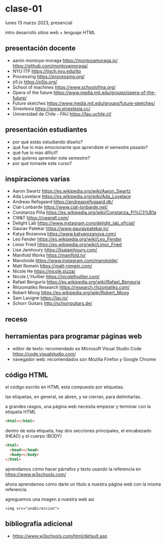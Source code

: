 # clase-01

lunes 13 marzo 2023, presencial

intro desarrollo sitios web + lenguaje HTML

## presentación docente

- aarón montoya-moraga https://montoyamoraga.io/ https://github.com/montoyamoraga/
- NYU ITP https://tisch.nyu.edu/itp
- Processing https://processing.org/
- p5.js https://p5js.org/
- School of machines https://www.schoolofma.org/
- Opera of the future https://www.media.mit.edu/groups/opera-of-the-future/
- Future sketches https://www.media.mit.edu/groups/future-sketches/
- Sinestesia https://www.sinestesia.cc/
- Universidad de Chile - FAU https://fau.uchile.cl/

## presentación estudiantes

- por qué estás estudiando diseño?
- qué fue lo más emocionante que aprendiste el semestre pasado?
- qué fue lo más difícil?
- qué quieres aprender este semestre?
- por qué tomaste este curso?

## inspiraciones varias

- Aaron Swartz https://es.wikipedia.org/wiki/Aaron_Swartz
- Ada Lovelace https://es.wikipedia.org/wiki/Ada_Lovelace
- Andreas Refsgaard https://andreasrefsgaard.dk/
- Ciat-Lonbarde https://www.ciat-lonbarde.net/
- Constanza Piña https://es.wikipedia.org/wiki/Constanza_Pi%C3%B1a
- CW&T https://cwandt.com/
- Delight Lab https://www.instagram.com/delight_lab_oficial/
- Gaurav Patekar https://www.gauravpatekar.in/
- Katya Rozanova https://www.katyarozanova.com/
- Leo Fender https://es.wikipedia.org/wiki/Leo_Fender
- Limor Fried https://es.wikipedia.org/wiki/Limor_Fried
- Lisa Jamhoury https://lisajamhoury.com/
- Manifold Works https://manifold.tv/
- Manoloide https://www.instagram.com/manoloide/
- Matt Romein https://matt-romein.com/
- Nicole He https://nicole.pizza/
- Nicole L'Huillier https://nicolelhuillier.com/
- Rafael Benguria https://es.wikipedia.org/wiki/Rafael_Benguria
- Rhizomatiks Research https://research.rhizomatiks.com/
- Robert Moog https://es.wikipedia.org/wiki/Robert_Moog
- Sam Lavigne https://lav.io/
- Schorr Guitars http://schorrguitars.de/

## receso

## herramientas para programar páginas web

- editor de texto: recomendado es Microsoft Visual Studio Code https://code.visualstudio.com/
- navegador web: recomendados son Mozilla Firefox y Google Chrome

## código HTML

el código escrito en HTML está compuesto por etiquetas.

las etiquetas, en general, se abren, y se cierran, para delimitarlas.

a grandes rasgos, una página web necesita empezar y terminar con la etiqueta HTML

```html
<html></html>
```

dentro de esta etiqueta, hay dos secciones principales, el encabezado (HEAD) y el cuerpo (BODY)

```html
<html>
  <head></head>
  <body></body>
</html>
```

aprendamos cómo hacer párrafos y texto usando la referencia en https://www.w3schools.com/

ahora aprendamos cómo darle un título a nuestra página web con la misma referencia.

agreguemos una imagen a nuestra web así

```
<img src="unaDireccion">
```

## bibliografía adicional

- https://www.w3schools.com/html/default.asp
